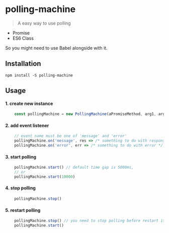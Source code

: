 # polling-machine
> A easy way to use polling

- Promise
- ES6 Class

So you might need to use Babel alongside with it.

## Installation

```
npm install -S polling-machine
```

## Usage

#### 1. create new instance
```javascript
    const pollingMachine = new PollingMachine(aPromiseMethod, arg1, arg2)
```

#### 2. add event listener
```javascript
    // event name must be one of 'message' and 'error'
    pollingMachine.on('message', res => /* something to do with response */)
    pollingMachine.on('error', err => /* something to do with error */)
```

#### 3. start polling
```javascript
    pollingMachine.start() // default time gap is 5000ms,
    // or
    pollingMachine.start(10000)
```

#### 4. stop polling
```javascript
    pollingMachine.stop()
```

#### 5. restart polling
```javascript
    pollingMachine.stop() // you need to stop polling before restart it, or an error will be thrown.
    pollingMachine.start()
```